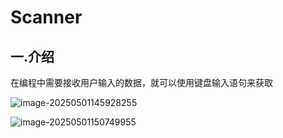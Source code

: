 # Scanner

## 一.介绍

在编程中需要接收用户输入的数据，就可以使用键盘输入语句来获取

![image-20250501145928255](C:\Users\24709\AppData\Roaming\Typora\typora-user-images\image-20250501145928255.png)



![image-20250501150749955](C:\Users\24709\AppData\Roaming\Typora\typora-user-images\image-20250501150749955.png)